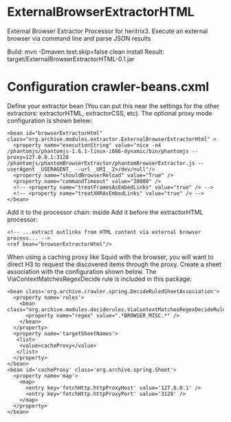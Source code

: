 ExternalBrowserExtractorHTML
============================

External Browser Extractor Processor for heritrix3. Execute an external browser via command line and parse JSON results

Build: mvn -Dmaven.test.skip=false clean install
Result: target/ExternalBrowserExtractorHTML-0.1.jar


Configuration crawler-beans.cxml
================================

Define your extractor bean (You can put this near the settings for the other extractors: extractorHTML, extractorCSS, etc). The optional proxy mode configuration is shown below:

    <bean id="browserExtractorHtml" class="org.archive.modules.extractor.ExternalBrowserExtractorHtml" >
      <property name="executionString" value="nice -n4 /phantomjs/phantomjs-1.6.1-linux-i686-dynamic/bin/phantomjs --proxy=127.0.0.1:3128 /phantomjs/phantomBrowserExtractor/phantomBrowserExtractor.js --userAgent _USERAGENT_ --url _URI_ 2>/dev/null"/>
      <property name="shouldBrowserReload" value="True" />
      <property name="commandTimeout" value="30000" />
      <!-- <property name="treatFramesAsEmbedLinks" value="true" /> -->
      <!-- <property name="treatXHRAsEmbedLinks" value="true" /> -->
    </bean>


Add it to the processor chain: inside  <bean id="fetchProcessors" class="org.archive.modules.FetchChain"><property name="processors"><list>
Add it before the extractorHTML processor:

    <!-- ...extract outlinks from HTML content via external browser process... -->
    <ref bean="browserExtractorHtml"/>


When using a caching proxy like Squid with the browser, you will want to direct H3 to request the discovered items through the proxy. Create a sheet association with the configuration shown below. The ViaContextMatchesRegexDecide rule is included in this package:

    <bean class='org.archive.crawler.spring.DecideRuledSheetAssociation'>
      <property name='rules'>
        <bean class="org.archive.modules.deciderules.ViaContextMatchesRegexDecideRule">
          <property name="regex" value=".*BROWSER_MISC.*" />
        </bean>
      </property>
      <property name='targetSheetNames'>
       <list>
        <value>cacheProxy</value>
       </list>
      </property>
    </bean>
    <bean id='cacheProxy' class='org.archive.spring.Sheet'>
      <property name='map'>
        <map>
          <entry key='fetchHttp.httpProxyHost' value='127.0.0.1' />
          <entry key='fetchHttp.httpProxyPort' value='3128' />
        </map>
      </property>
    </bean>